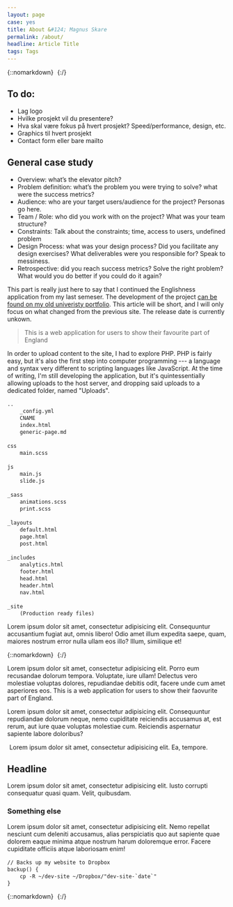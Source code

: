 ```yaml
---
layout: page
case: yes
title: About &#124; Magnus Skare
permalink: /about/
headline: Article Title
tags: Tags
---
```


{::nomarkdown}
<img src="../img/assets/load.gif" data-src="https://snap-photos.s3.amazonaws.com/img-thumbs/960w/16A3ORYJDN.jpg" alt="yolo">
{:/}

## To do:

* Lag logo
* Hvilke prosjekt vil du presentere?
* Hva skal være fokus på hvert prosjekt? Speed/performance, design, etc.
* Graphics til hvert prosjekt
* Contact form eller bare mailto

## General case study

* Overview: what’s the elevator pitch?
* Problem definition: what’s the problem you were trying to solve? what were the success metrics?
* Audience: who are your target users/audience for the project? Personas go here.
* Team / Role: who did you work with on the project? What was your team structure?
* Constraints: Talk about the constraints; time, access to users, undefined problem
* Design Process: what was your design process? Did you facilitate any design exercises? What deliverables were you responsible for? Speak to messiness.
* Retrospective: did you reach success metrics? Solve the right problem? What would you do better if you could do it again?

This part is really just here to say that I continued the Englishness application from my last semeser. The development of the project <a href="https://magnuss.carbonmade.com/projects/5396219">can be found on my old univeristy portfolio</a>. This article will be short, and I will only focus on what changed from the previous site. The release date is currently unkown.

<blockquote class="entry">
	<p>This is a web application for users to show their favourite part of England</p>
</blockquote>

In order to upload content to the site, I had to explore PHP. PHP is fairly easy, but it's also the first step into computer programming --- a language and syntax very different to scripting languages like JavaScript. At the time of writing, I'm still developing the application, but it's quintessentially allowing uploads to the host server, and dropping said uploads to a dedicated folder, named "Uploads".

<div class="div"></div>

<pre><code>..
    _config.yml
    CNAME
    index.html
    generic-page.md

css
    main.scss

js
    main.js
    slide.js

_sass
    animations.scss
    print.scss

_layouts
    default.html
    page.html
    post.html

_includes
    analytics.html
    footer.html
    head.html
    header.html
    nav.html

_site
    (Production ready files)
</code></pre>

<div class="div"></div>

Lorem ipsum dolor sit amet, consectetur adipisicing elit. Consequuntur accusantium fugiat aut, omnis libero! Odio amet illum expedita saepe, quam, maiores nostrum error nulla ullam eos illo? Illum, similique et!

<div class="div"></div>

{::nomarkdown}
<img src="../img/assets/load.gif" data-src="https://snap-photos.s3.amazonaws.com/img-thumbs/960w/C865H0LEDN.jpg" alt="yolo">
{:/}

<p class="pull">
	Lorem ipsum dolor sit amet, consectetur adipisicing elit. Porro eum recusandae dolorum tempora. Voluptate, iure ullam! Delectus vero molestiae voluptas dolores, repudiandae debitis odit, facere unde cum amet asperiores eos.
	<span class="entry">This is a web application for users to show their faovurite part of England.</span>
</p>

Lorem ipsum dolor sit amet, consectetur adipisicing elit. Consequuntur repudiandae dolorum neque, nemo cupiditate reiciendis accusamus at, est rerum, aut iure quae voluptas molestiae cum. Reiciendis aspernatur sapiente labore doloribus?

<div class="caption inside">
	<img src="../img/assets/load.gif" data-src="https://snap-photos.s3.amazonaws.com/img-thumbs/960w/KDXP1ML2M0.jpg" alt="">
	<span>Lorem ipsum dolor sit amet, consectetur adipisicing elit. Ea, tempore.</span>
</div>

## Headline

Lorem ipsum dolor sit amet, consectetur adipisicing elit. Iusto corrupti consequatur quasi quam. Velit, quibusdam.

### Something else

Lorem ipsum dolor sit amet, consectetur adipisicing elit. Nemo repellat nesciunt cum deleniti accusamus, alias perspiciatis quo aut sapiente quae dolorem eaque minima atque nostrum harum doloremque error. Facere cupiditate officiis atque laboriosam enim!

	// Backs up my website to Dropbox
	backup() {
	    cp -R ~/dev-site ~/Dropbox/"dev-site-`date`"
	}

{::nomarkdown}
<img src="../img/assets/load.gif" data-src="https://snap-photos.s3.amazonaws.com/img-thumbs/960w/MSKF90JOSH.jpg" alt="yolo">
{:/}





